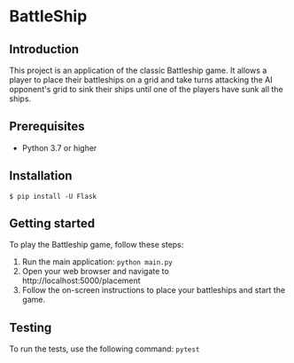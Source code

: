 # BattleShip

## Introduction
This project is an application of the classic Battleship game. It allows a player to place their battleships on a grid and take turns attacking the AI opponent's grid to sink their ships until one of the players have sunk all the ships.

## Prerequisites

- Python 3.7 or higher

## Installation
`$ pip install -U Flask`

## Getting started
To play the Battleship game, follow these steps:
1) Run the main application:
   `python main.py`
2) Open your web browser and navigate to http://localhost:5000/placement
3) Follow the on-screen instructions to place your battleships and start the game.

## Testing
To run the tests, use the following command:
`pytest`
